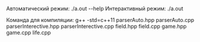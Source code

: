 Автоматический режим: ./a.out --help
Интерактивный режим: ./a.out

Команда для компиляции: g++ -std=c++11 parserAuto.hpp parserAuto.cpp parserInterective.hpp parserInterective.cpp field.hpp field.cpp game.hpp game.cpp life.cpp